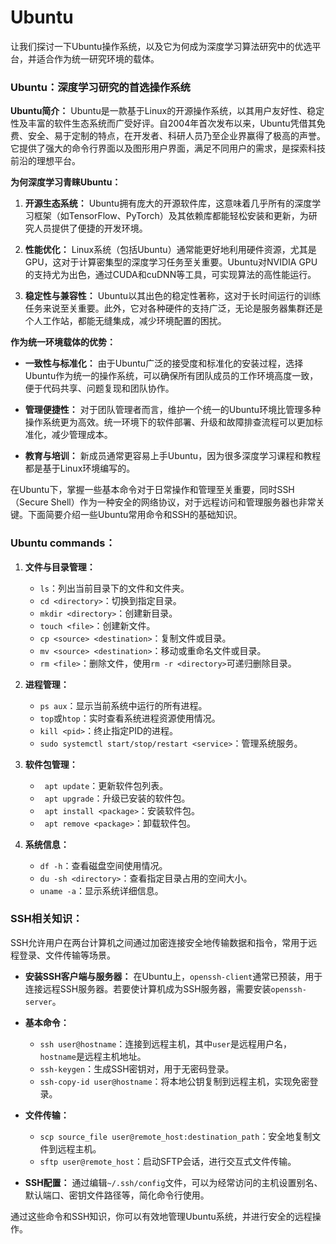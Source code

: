 # Ubuntu

让我们探讨一下Ubuntu操作系统，以及它为何成为深度学习算法研究中的优选平台，并适合作为统一研究环境的载体。

### **Ubuntu：深度学习研究的首选操作系统**

**Ubuntu简介：**
Ubuntu是一款基于Linux的开源操作系统，以其用户友好性、稳定性及丰富的软件生态系统而广受好评。自2004年首次发布以来，Ubuntu凭借其免费、安全、易于定制的特点，在开发者、科研人员乃至企业界赢得了极高的声誉。它提供了强大的命令行界面以及图形用户界面，满足不同用户的需求，是探索科技前沿的理想平台。

**为何深度学习青睐Ubuntu：**

1. **开源生态系统：** Ubuntu拥有庞大的开源软件库，这意味着几乎所有的深度学习框架（如TensorFlow、PyTorch）及其依赖库都能轻松安装和更新，为研究人员提供了便捷的开发环境。

2. **性能优化：** Linux系统（包括Ubuntu）通常能更好地利用硬件资源，尤其是GPU，这对于计算密集型的深度学习任务至关重要。Ubuntu对NVIDIA GPU的支持尤为出色，通过CUDA和cuDNN等工具，可实现算法的高性能运行。

3. **稳定性与兼容性：** Ubuntu以其出色的稳定性著称，这对于长时间运行的训练任务来说至关重要。此外，它对各种硬件的支持广泛，无论是服务器集群还是个人工作站，都能无缝集成，减少环境配置的困扰。

**作为统一环境载体的优势：**

- **一致性与标准化：** 由于Ubuntu广泛的接受度和标准化的安装过程，选择Ubuntu作为统一的操作系统，可以确保所有团队成员的工作环境高度一致，便于代码共享、问题复现和团队协作。

- **管理便捷性：** 对于团队管理者而言，维护一个统一的Ubuntu环境比管理多种操作系统更为高效。统一环境下的软件部署、升级和故障排查流程可以更加标准化，减少管理成本。

- **教育与培训：** 新成员通常更容易上手Ubuntu，因为很多深度学习课程和教程都是基于Linux环境编写的。

在Ubuntu下，掌握一些基本命令对于日常操作和管理至关重要，同时SSH（Secure Shell）作为一种安全的网络协议，对于远程访问和管理服务器也非常关键。下面简要介绍一些Ubuntu常用命令和SSH的基础知识。

### Ubuntu commands：

1. **文件与目录管理：**
	- `ls`：列出当前目录下的文件和文件夹。
	- `cd <directory>`：切换到指定目录。
	- `mkdir <directory>`：创建新目录。
	- `touch <file>`：创建新文件。
	- `cp <source> <destination>`：复制文件或目录。
	- `mv <source> <destination>`：移动或重命名文件或目录。
	- `rm <file>`：删除文件，使用`rm -r <directory>`可递归删除目录。

2. **进程管理：**
	- `ps aux`：显示当前系统中运行的所有进程。
	- `top`或`htop`：实时查看系统进程资源使用情况。
	- `kill <pid>`：终止指定PID的进程。
	- `sudo systemctl start/stop/restart <service>`：管理系统服务。

3. **软件包管理：**
	- ` apt update`：更新软件包列表。
	- ` apt upgrade`：升级已安装的软件包。
	- ` apt install <package>`：安装软件包。
	- ` apt remove <package>`：卸载软件包。

4. **系统信息：**
	- `df -h`：查看磁盘空间使用情况。
	- `du -sh <directory>`：查看指定目录占用的空间大小。
	- `uname -a`：显示系统详细信息。

### SSH相关知识：

SSH允许用户在两台计算机之间通过加密连接安全地传输数据和指令，常用于远程登录、文件传输等场景。

- **安装SSH客户端与服务器：**
  在Ubuntu上，`openssh-client`通常已预装，用于连接远程SSH服务器。若要使计算机成为SSH服务器，需要安装`openssh-server`。

- **基本命令：**
	- `ssh user@hostname`：连接到远程主机，其中`user`是远程用户名，`hostname`是远程主机地址。
	- `ssh-keygen`：生成SSH密钥对，用于无密码登录。
	- `ssh-copy-id user@hostname`：将本地公钥复制到远程主机，实现免密登录。

- **文件传输：**
	- `scp source_file user@remote_host:destination_path`：安全地复制文件到远程主机。
	- `sftp user@remote_host`：启动SFTP会话，进行交互式文件传输。

- **SSH配置：**
  通过编辑`~/.ssh/config`文件，可以为经常访问的主机设置别名、默认端口、密钥文件路径等，简化命令行使用。

通过这些命令和SSH知识，你可以有效地管理Ubuntu系统，并进行安全的远程操作。